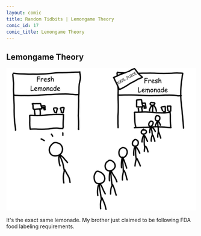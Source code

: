 ```yaml
---
layout: comic
title: Random Tidbits | Lemongame Theory
comic_id: 17
comic_title: Lemongame Theory
---
```


## Lemongame Theory

<img id="img17" src="/assets/images/17.png">

It's the exact same lemonade. My brother just claimed to be following FDA food labeling requirements.
